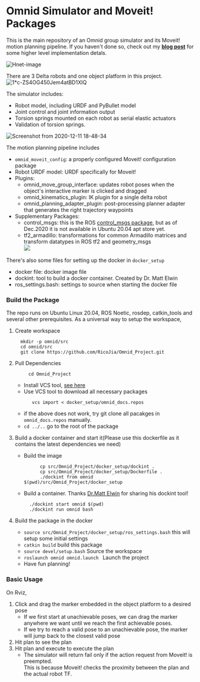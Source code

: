 # Omnid Simulator and Moveit! Packages


This is the main repository of an Omnid group simulator and its Moveit! motion planning pipeline. 
If you haven't done so, check out my [**blog post**](https://ricoruotongjia.medium.com/s-d65d8ffcc73d) for some higher level implementation detals. 

![Hnet-image](https://user-images.githubusercontent.com/39393023/101986502-bfa2c600-3c53-11eb-8a7a-8cc360877151.gif)

There are 3 Delta robots and one object platform in this project. 
![1*c-ZS4OG450Jem4atBD1XIQ](https://user-images.githubusercontent.com/39393023/101987475-eebc3600-3c59-11eb-9791-72eb11737a46.png)

The simulator includes: 
 - Robot model, including URDF and PyBullet model 
 - Joint control and joint information output   
 - Torsion springs mounted on each robot as serial elastic actuators
 - Validation of torsion springs.  

![Screenshot from 2020-12-11 18-48-34](https://user-images.githubusercontent.com/39393023/101987454-cc2a1d00-3c59-11eb-96fb-80ca5ef36e69.png)

The motion planning pipeline includes
 - `omnid_moveit_config`: a properly configured Moveit! configuration package
 - Robot URDF model: URDF specifically for Moveit! 
 - Plugins:
   - omnid_move_group_interface: updates robot poses when the object's interactive marker is clicked and dragged
   - omnid_kinematics_plugin: IK plugin for a single delta robot
   - omnid_planning_adapter_plugin: post-processing planner adapter that generates the right trajectory waypoints
 - Supplementary Packages:
   - control_msgs: this is the ROS [control_msgs package](https://wiki.ros.org/control_msgs), but as of Dec.2020 it is not 
   available in Ubuntu 20.04 apt store yet. 
   - tf2_armadillo: transformations for common Armadillo matrices and transform datatypes in ROS tf2 and geometry_msgs   
 ![](https://media.giphy.com/media/6MiY7FDVTuBx0ZuSn1/giphy.gif)
 
 There's also some files for setting up the docker in `docker_setup`
  - docker file: docker image file
  - dockint: tool to build a docker container. Created by Dr. Matt Elwin
  - ros_settings.bash: settings to source when starting the docker file
  
### Build the Package
The repo runs on Ubuntu Linux 20.04, ROS Noetic, rosdep, catkin_tools and several other prerequisites. 
As a universal way to setup the workspace, 

1. Create workspace
      ``` shell script
        mkdir -p omnid/src
        cd omnid/src
        git clone https://github.com/RicoJia/Omnid_Project.git
   ```
2. Pull Dependencies
    ```shell script
         cd Omnid_Project
    ```
   - Install VCS tool, [see here](https://github.com/dirk-thomas/vcstool)
   - Use VCS tool to download all necessary packages
        ```shell script
           vcs import < docker_setup/omnid_docs.repos
        ```
   - if the above does not work, try git clone all pacakges in ```omnid_docs.repos``` manually.   
   - ```cd ../..``` go to the root of the package

3. Build a docker container and start it(Please use this dockerfile as it contains the latest dependencies we need)
   - Build the image
      ```
            cp src/Omnid_Project/docker_setup/dockint .
            cp src/Omnid_Project/docker_setup/Dockerfile .
            ./dockint from omnid $(pwd)/src/Omnid_Project/docker_setup
       ``` 

   - Build a container. Thanks [Dr.Matt Elwin](https://robotics.northwestern.edu/people/profiles/faculty/elwin-matt.html) for sharing his dockint tool!
      ``` 
        ./dockint start omnid $(pwd)
        ./dockint run omnid bash
      ```   
    
4. Build the package in the docker  
   - ```source src/Omnid_Project/docker_setup/ros_settings.bash``` this will setup some initial settings 
   - ```catkin build``` build this package
   - ```source devel/setup.bash```   Source the workspace
   - ```roslaunch omnid omnid.launch ``` Launch the project
   - Have fun planning!


### Basic Usage
On Rviz, 
1. Click and drag the marker embedded in the object platform to a desired pose
    - If we first start at unachievable poses, we can drag the marker anywhere we want until we reach the first achievable poses.   
    - If we try to reach a valid pose to an unachievable pose, the marker will jump back to the closest valid pose
2. Hit plan to see the plan
3. Hit plan and execute to execute the plan
    - The simulator will return fail only if the action request from Moveit! is preempted.  
    This is because Moveit! checks the proximity between the plan and the actual robot TF.  